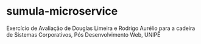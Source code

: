 # sumula-microservice
Exercício de Avaliação de Douglas Limeira e Rodrigo Aurélio para a cadeira de Sistemas Corporativos, Pós Desenvolvimento Web, UNIPÊ
